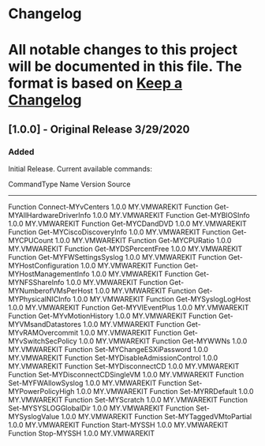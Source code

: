 # Changelog
All notable changes to this project will be documented in this file.
The format is based on [Keep a Changelog](https://keepachangelog.com/en/1.0.0/)
=======

## [1.0.0] - Original Release 3/29/2020
### Added
Initial Release. Current available commands:

CommandType     Name                                               Version    Source
-----------     ----                                               -------    ------
Function        Connect-MYvCenters                                 1.0.0      MY.VMWAREKIT
Function        Get-MYAllHardwareDriverInfo                        1.0.0      MY.VMWAREKIT
Function        Get-MYBIOSInfo                                     1.0.0      MY.VMWAREKIT
Function        Get-MYCDandDVD                                     1.0.0      MY.VMWAREKIT
Function        Get-MYCiscoDiscoveryInfo                           1.0.0      MY.VMWAREKIT
Function        Get-MYCPUCount                                     1.0.0      MY.VMWAREKIT
Function        Get-MYCPURatio                                     1.0.0      MY.VMWAREKIT
Function        Get-MYDSPercentFree                                1.0.0      MY.VMWAREKIT
Function        Get-MYFWSettingsSyslog                             1.0.0      MY.VMWAREKIT
Function        Get-MYHostConfiguration                            1.0.0      MY.VMWAREKIT
Function        Get-MYHostManagementInfo                           1.0.0      MY.VMWAREKIT
Function        Get-MYNFSShareInfo                                 1.0.0      MY.VMWAREKIT
Function        Get-MYNumberofVMsPerHost                           1.0.0      MY.VMWAREKIT
Function        Get-MYPhysicalNICInfo                              1.0.0      MY.VMWAREKIT
Function        Get-MYSyslogLogHost                                1.0.0      MY.VMWAREKIT
Function        Get-MYVIEventPlus                                  1.0.0      MY.VMWAREKIT
Function        Get-MYvMotionHistory                               1.0.0      MY.VMWAREKIT
Function        Get-MYVMsandDatastores                             1.0.0      MY.VMWAREKIT
Function        Get-MYvRAMOvercommit                               1.0.0      MY.VMWAREKIT
Function        Get-MYvSwitchSecPolicy                             1.0.0      MY.VMWAREKIT
Function        Get-MYWWNs                                         1.0.0      MY.VMWAREKIT
Function        Set-MYChangeESXiPassword                           1.0.0      MY.VMWAREKIT
Function        Set-MYDisableAdmissionControl                      1.0.0      MY.VMWAREKIT
Function        Set-MYDisconnectCD                                 1.0.0      MY.VMWAREKIT
Function        Set-MYDisconnectCDSingleVM                         1.0.0      MY.VMWAREKIT
Function        Set-MYFWAllowSyslog                                1.0.0      MY.VMWAREKIT
Function        Set-MYPowerPolicyHigh                              1.0.0      MY.VMWAREKIT
Function        Set-MYRRDefault                                    1.0.0      MY.VMWAREKIT
Function        Set-MYScratch                                      1.0.0      MY.VMWAREKIT
Function        Set-MYSYSLOGGlobalDir                              1.0.0      MY.VMWAREKIT
Function        Set-MYSyslogValue                                  1.0.0      MY.VMWAREKIT
Function        Set-MYTaggedVMtoPartial                            1.0.0      MY.VMWAREKIT
Function        Start-MYSSH                                        1.0.0      MY.VMWAREKIT
Function        Stop-MYSSH                                         1.0.0      MY.VMWAREKIT